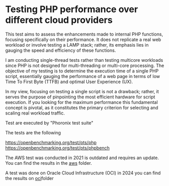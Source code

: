 # Testing PHP performance over different cloud providers

This test aims to assess the enhancements made to internal PHP functions, focusing specifically on their performance. It does not replicate a real web workload or involve testing a LAMP stack; rather, its emphasis lies in gauging the speed and efficiency of these functions.

I am conducting single-thread tests rather than testing multicore workloads since PHP is not designed for multi-threading or multi-core processing. The objective of my testing is to determine the execution time of a single PHP script, essentially gauging the performance of a web page in terms of low Time To First Byte (TTFB) and optimal User Experience (UX).

In my view, focusing on testing a single script is not a drawback; rather, it serves the purpose of pinpointing the most efficient hardware for script execution. If you looking for the maximum performance this fundamental concept is pivotal, as it constitutes the primary criterion for selecting and scaling real workload traffic.

Test are executed by "Phoronix test suite" 

The tests are the following

https://openbenchmarking.org/test/pts/php
https://openbenchmarking.org/test/pts/phpbench

 The AWS test was conducted in 2021 is outdated and requires an update. You can find the results in the [aws](aws) folder.
 
A test was done on Oracle Cloud Infrastructure (OCI) in 2024 you can find the results on [oci](oci)folder